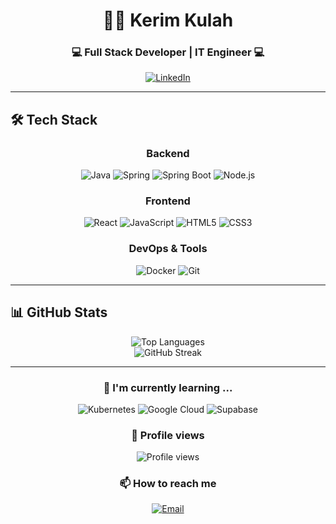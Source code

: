 # <div align="center">👨‍💻 Kerim Kulah</div>

<div align="center">
  <h3>💻 Full Stack Developer | IT Engineer  💻</h3>
</div>

<p align="center">
  <a href="https://linkedin.com/in/kerimkulah">
    <img src="https://img.shields.io/badge/LinkedIn-0077B5?style=for-the-badge&logo=linkedin&logoColor=white" alt="LinkedIn"/>
  </a>
</p>

---

## 🛠️ Tech Stack

<div align="center">
  
  ### Backend
  ![Java](https://img.shields.io/badge/Java-ED8B00?style=for-the-badge&logo=openjdk&logoColor=white)
  ![Spring](https://img.shields.io/badge/Spring-6DB33F?style=for-the-badge&logo=spring&logoColor=white)
  ![Spring Boot](https://img.shields.io/badge/Spring_Boot-6DB33F?style=for-the-badge&logo=spring-boot&logoColor=white)
  ![Node.js](https://img.shields.io/badge/Node.js-339933?style=for-the-badge&logo=nodedotjs&logoColor=white)
  
  ### Frontend
  ![React](https://img.shields.io/badge/React-20232A?style=for-the-badge&logo=react&logoColor=61DAFB)
  ![JavaScript](https://img.shields.io/badge/JavaScript-F7DF1E?style=for-the-badge&logo=javascript&logoColor=black)
  ![HTML5](https://img.shields.io/badge/HTML5-E34F26?style=for-the-badge&logo=html5&logoColor=white)
  ![CSS3](https://img.shields.io/badge/CSS3-1572B6?style=for-the-badge&logo=css3&logoColor=white)
  
  ### DevOps & Tools
  ![Docker](https://img.shields.io/badge/Docker-2496ED?style=for-the-badge&logo=docker&logoColor=white)
  ![Git](https://img.shields.io/badge/Git-F05032?style=for-the-badge&logo=git&logoColor=white)
  
</div>

---

## 📊 GitHub Stats

<div align="center">
  <img src="https://github-readme-stats.vercel.app/api/top-langs?username=kerimkulah&show_icons=true&locale=en&layout=compact&theme=react" alt="Top Languages" />
</div>

<div align="center">
  <img src="https://github-readme-streak-stats.herokuapp.com/?user=kerimkulah&theme=react" alt="GitHub Streak" />
</div>

---


<div align="center">
  
 ### 🌱 I'm currently learning ...
 ![Kubernetes](https://img.shields.io/badge/Kubernetes-326CE5?style=for-the-badge&logo=kubernetes&logoColor=white)
  ![Google Cloud](https://img.shields.io/badge/Google_Cloud-4285F4?style=for-the-badge&logo=google-cloud&logoColor=white)
  ![Supabase](https://img.shields.io/badge/Supabase-3ECF8E?style=for-the-badge&logo=supabase&logoColor=white&background=3ECF8E)

</div>

<div align="center">
  
  ### 👀 Profile views
  <img src="https://komarev.com/ghpvc/?username=kerimkulah&style=flat-square&color=blue" alt="Profile views" />
  
</div>

<div align="center">
  <h3>📫 How to reach me</h3>
  <p>
    <!-- E-posta adresinizi buraya ekleyebilirsiniz -->
    <a href="mailto:kerimkulah@gmail.com">
      <img src="https://img.shields.io/badge/Email-D14836?style=for-the-badge&logo=gmail&logoColor=white" alt="Email" />
    </a>
  </p>
</div>
